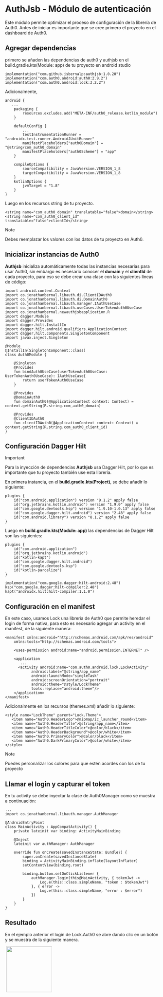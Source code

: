 # AuthJsb - Módulo de autenticación
Este módulo permite optimizar el proceso de configuración de la librería de Auth0. Antes de iniciar es importante que se cree primero el proyecto en el dashboard de Auth0.
## Agregar dependencias
primero se añaden las dependencias de auth0 y authjsb en el build.gradle.kts(Module: app) de tu proyecto en android studio
```
implementation("com.github.jsbernalp:authjsb:1.0.20")
implementation("com.auth0.android:auth0:2.9.2")
implementation("com.auth0.android:lock:3.2.2")
```
Adicionalmente,
```
android {
   ...
    packaging {
        resources.excludes.add("META-INF/auth0_release.kotlin_module")
    }

    defaultConfig {
        ...
        testInstrumentationRunner = "androidx.test.runner.AndroidJUnitRunner"
        manifestPlaceholders["auth0Domain"] = "@string/com_auth0_domain"
        manifestPlaceholders["auth0Scheme"] = "app"
    }

    compileOptions {
        sourceCompatibility = JavaVersion.VERSION_1_8
        targetCompatibility = JavaVersion.VERSION_1_8
    }
    kotlinOptions {
        jvmTarget = "1.8"
    }
}

```
Luego en los recursos string de tu proyecto.
```
<string name="com_auth0_domain" translatable="false">domain</string>
<string name="com_auth0_client_id" translatable="false">clientId</string>
```
> [!NOTE]
> Debes reemplazar los valores con los datos de tu proyecto en Auth0.

## Inicializar instancias de Auth0
**Authjsb** inicializa automáticamente todas las instancias necesarias para usar Auth0, sin embargo es necesario conocer el **domain** y el **clientId** de cada proyecto, para eso se debe crear una clase con las siguientes líneas de código:
```
import android.content.Context
import co.jonathanbernal.libauth.di.ClientIDAuth0
import co.jonathanbernal.libauth.di.DomainAuth0
import co.jonathanbernal.libauth.manager.IAuthUseCase
import co.jonathanbernal.libauth.useCases.UserTokenAuth0UseCase
import co.jonathanbernal.newauthjsbapplication.R
import dagger.Module
import dagger.Provides
import dagger.hilt.InstallIn
import dagger.hilt.android.qualifiers.ApplicationContext
import dagger.hilt.components.SingletonComponent
import javax.inject.Singleton

@Module
@InstallIn(SingletonComponent::class)
class Auth0Module {

    @Singleton
    @Provides
    fun bindAuth0UseCase(userTokenAuth0UseCase: UserTokenAuth0UseCase): IAuthUseCase{
        return userTokenAuth0UseCase
    }

    @Provides
    @DomainAuth0
    fun domainAuth0(@ApplicationContext context: Context) = context.getString(R.string.com_auth0_domain)

    @Provides
    @ClientIDAuth0
    fun clientIDAuth0(@ApplicationContext context: Context) = context.getString(R.string.com_auth0_client_id)
}
```

## Configuración Dagger Hilt
> [!IMPORTANT]
> Para la inyección de dependencias **Authjsb** usa Dagger Hilt, por lo que es importante que tu proyecto también use esta librería.

En primera instancia, en el **build.gradle.kts(Project)**, se debe añadir lo siguiente:
```
plugins {
    id("com.android.application") version "8.1.2" apply false
    id("org.jetbrains.kotlin.android") version "1.9.0" apply false
    id("com.google.devtools.ksp") version "1.9.10-1.0.13" apply false
    id("com.google.dagger.hilt.android") version "2.48" apply false
    id("com.android.library") version "8.1.2" apply false
}
```

Luego en **build.gradle.kts(Module: app)** las dependencias de Dagger Hilt son las siguientes:
```
plugins {
    id("com.android.application")
    id("org.jetbrains.kotlin.android")
    id("kotlin-kapt")
    id("com.google.dagger.hilt.android")
    id("com.google.devtools.ksp")
    id("kotlin-parcelize")
}

implementation("com.google.dagger:hilt-android:2.48")
ksp("com.google.dagger:hilt-compiler:2.48")
kapt("androidx.hilt:hilt-compiler:1.1.0")
```

## Configuración en el manifest
En este caso, usamos Lock una librería de Auth0 que permite heredar el login de forma nativa, para esto es necesario agregar un activity en el manifest, de la siguiente manera:
```
<manifest xmlns:android="http://schemas.android.com/apk/res/android"
    xmlns:tools="http://schemas.android.com/tools">

    <uses-permission android:name="android.permission.INTERNET" />

    <application
       ...
      <activity android:name="com.auth0.android.lock.LockActivity"
            android:label="@string/app_name"
            android:launchMode="singleTask"
            android:screenOrientation="portrait"
            android:theme="@style/LockTheme"
            tools:replace="android:theme"/>
    </application>
</manifest>
```
Adicionalmente en los recursos (themes.xml) añadir lo siguiente:
```
<style name="LockTheme" parent="Lock.Theme">
   <item name="Auth0.HeaderLogo">@mipmap/ic_launcher_round</item>
   <item name="Auth0.HeaderTitle">@string/app_name</item>
   <item name="Auth0.HeaderTitleColor">@color/black</item>
   <item name="Auth0.HeaderBackground">@color/white</item>
   <item name="Auth0.PrimaryColor">@color/black</item>
   <item name="Auth0.DarkPrimaryColor">@color/white</item>
</style>
```
> [!NOTE]
> Puedes personalizar los colores para que estén acordes con los de tu proyecto

## Llamar el login y capturar el token
En tu activity se debe inyectar la clase de Auth0Manager como se muestra a continuación:
```
...
import co.jonathanbernal.libauth.manager.AuthManager

@AndroidEntryPoint
class MainActivity : AppCompatActivity() {
    private lateinit var binding: ActivityMainBinding

    @Inject
    lateinit var authManager: AuthManager

    override fun onCreate(savedInstanceState: Bundle?) {
        super.onCreate(savedInstanceState)
        binding = ActivityMainBinding.inflate(layoutInflater)
        setContentView(binding.root)

        binding.button.setOnClickListener {
            authManager.login(this@MainActivity, { tokenJwt ->
                Log.e(this::class.simpleName, "token : $tokenJwt")
            }, { error ->
                Log.e(this::class.simpleName, "error : $error")
            })
        }
    }
}
```
## Resultado
En el ejemplo anterior el login de Lock.Auth0 se abre dando clic en un botón y se muestra de la siguiente manera.

![]() <img src="https://github.com/jsbernalp/AuthJsb/assets/43454364/c2bac428-d5d0-4204-aece-195360de810a" width="150">






